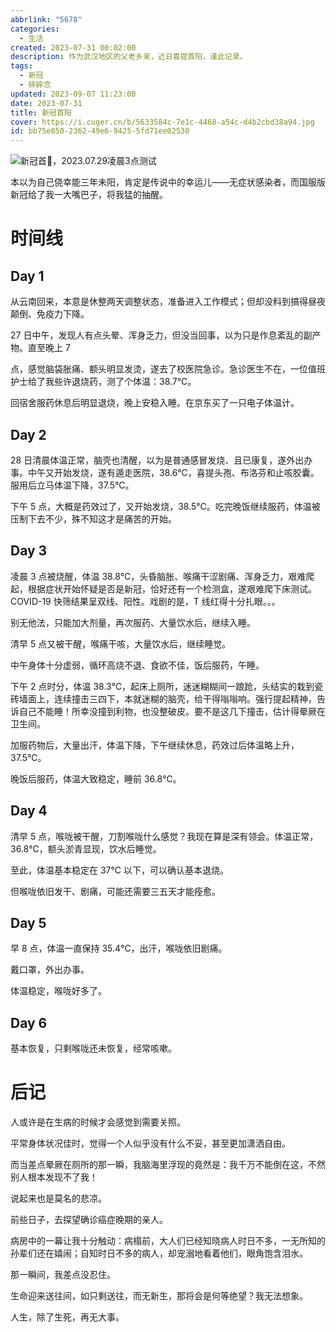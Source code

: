 ```yaml
---
abbrlink: "5678"
categories:
  - 生活
created: 2023-07-31 00:02:00
description: 作为武汉地区的父老乡亲，近日喜提首阳，谨此记录。
tags:
  - 新冠
  - 碎碎念
updated: 2023-09-07 11:23:00
date: 2023-07-31
title: 新冠首阳
cover: https://i.cuger.cn/b/5633584c-7e1c-4468-a54c-d4b2cbd38a94.jpg
id: bb75e850-2362-49e6-9425-5fd71ee02530
---
```


![新冠首🐏，2023.07.29凌晨3点测试](https://i.cuger.cn/b/ea53d9f6-e5fb-4f08-a367-c005922d8929.jpg)

本以为自己侥幸能三年未阳，肯定是传说中的幸运儿——无症状感染者，而国服版新冠给了我一大嘴巴子，将我猛的抽醒。

# 时间线

## Day 1

从云南回来，本意是休整两天调整状态，准备进入工作模式；但却没料到搞得昼夜颠倒、免疫力下降。

27 日中午，发现人有点头晕、浑身乏力，但没当回事，以为只是作息紊乱的副产物。直至晚上 7

点，感觉脑袋胀痛、额头明显发烫，遂去了校医院急诊。急诊医生不在，一位值班护士给了我些许退烧药，测了个体温：38.7℃。

回宿舍服药休息后明显退烧，晚上安稳入睡。在京东买了一只电子体温计。

## Day 2

28 日清晨体温正常，脑壳也清醒，以为是普通感冒发烧、且已康复，遂外出办事。中午又开始发烧，遂有遁走医院，38.6℃，喜提头孢、布洛芬和止咳胶囊。服用后立马体温下降，37.5℃。

下午 5 点，大概是药效过了，又开始发烧，38.5℃。吃完晚饭继续服药，体温被压制下去不少，殊不知这才是痛苦的开始。

## Day 3

凌晨 3 点被烧醒，体温 38.8℃，头昏脑胀、喉痛干涩剧痛、浑身乏力，艰难爬起，根据症状开始怀疑是否是新冠，恰好还有一个检测盒，遂艰难爬下床测试。COVID-19 快筛结果呈双线、阳性。戏剧的是，T 线红得十分扎眼。。。

别无他法，只能加大剂量，再次服药、大量饮水后，继续入睡。

清早 5 点又被干醒，喉痛干咳，大量饮水后，继续睡觉。

中午身体十分虚弱，循环高烧不退、食欲不佳，饭后服药，午睡。

下午 2 点时分，体温 38.3℃，起床上厕所，迷迷糊糊间一踉跄，头结实的栽到瓷砖墙面上，连续撞击三四下，本就迷糊的脑壳，给干得嗡嗡响。强行提起精神，告诉自己不能睡！所幸没撞到利物，也没整破皮。要不是这几下撞击，估计得晕厥在卫生间。

加服药物后，大量出汗，体温下降，下午继续休息，药效过后体温略上升，37.5℃。

晚饭后服药，体温大致稳定，睡前 36.8℃。

## Day 4

清早 5 点，喉咙被干醒，刀割喉咙什么感觉？我现在算是深有领会。体温正常，36.8℃，额头淤青显现，饮水后睡觉。

至此，体温基本稳定在 37℃ 以下，可以确认基本退烧。

但喉咙依旧发干、剧痛，可能还需要三五天才能痊愈。

## Day 5

早 8 点，体温一直保持 35.4℃，出汗，喉咙依旧剧痛。

戴口罩，外出办事。

体温稳定，喉咙好多了。

## Day 6

基本恢复，只剩喉咙还未恢复，经常咳嗽。

# 后记

人或许是在生病的时候才会感觉到需要关照。

平常身体状况佳时，觉得一个人似乎没有什么不妥，甚至更加潇洒自由。

而当差点晕厥在厕所的那一瞬，我脑海里浮现的竟然是：我千万不能倒在这，不然别人根本发现不了我！

说起来也是莫名的悲凉。

前些日子，去探望确诊癌症晚期的亲人。

病房中的一幕让我十分触动：病榻前，大人们已经知晓病人时日不多，一无所知的孙辈们还在嬉闹；自知时日不多的病人，却宠溺地看着他们，眼角饱含泪水。

那一瞬间，我差点没忍住。

生命迎来送往间，如只剩送往，而无新生，那将会是何等绝望？我无法想象。

人生，除了生死，再无大事。
